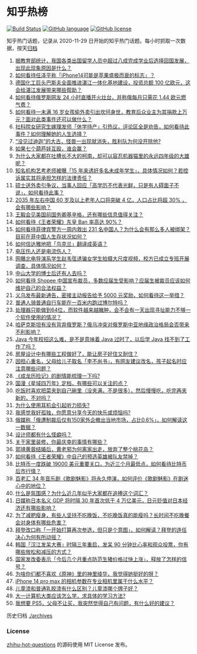 # 知乎热榜
[![Build Status](https://github.com/ToWeLong/zhihu-hot-questions/workflows/CI/badge.svg)](https://github.com/ToWeLong/zhihu-hot-questions/actions)
[![GitHub language](https://img.shields.io/badge/language-golang-orange.svg)](https://golang.org/)
[![GitHub license](https://img.shields.io/github/license/ToWeLong/zhihu-hot-questions)](https://github.com/ToWeLong/zhihu-hot-questions/blob/main/LICENSE)

知乎热门话题，记录从 2020-11-29 日开始的知乎热门话题。每小时抓取一次数据，按天[归档](./archives)

<!-- BEGIN -->

1. [据教育部统计，我国各类出国留学人员中超过八成完成学业后选择回国发展，出现此现象原因是什么？](https://www.zhihu.com/question/554443196)
1. [如何看待任泽平称「iPhone14可能是苹果盛极而衰的标志」？](https://www.zhihu.com/question/554460269)
1. [德国化工巨头巴斯夫全面推进湛江一体化基地建设，投资总额 100 亿欧元，这会给湛江发展带来哪些帮助？](https://www.zhihu.com/question/544376659)
1. [如何看待俄罗斯网友 24 小时直播开火灶台，并称俄每月只需花 1.44 欧元燃气费？](https://www.zhihu.com/question/554451079)
1. [如何看待一未满 16 岁女孩偷外卖引出坎坷身世，教育后众业主为其捐款上万元？面对此类事件还可以做什么？](https://www.zhihu.com/question/554232118)
1. [社科院女研究生嫁理发师「休学待产」引热议，评论区全是劝告，如何看待此事件？如何理解她的人生选择？](https://www.zhihu.com/question/554469030)
1. [“没见过迪迦”的大古，怪兽一出现就消失，胜利队为何没开除他?](https://www.zhihu.com/question/479370188)
1. [如果七个葫芦娃互殴，谁会赢？](https://www.zhihu.com/question/21212103)
1. [为什么大家都在吐槽长不大的柯南，却可以容忍机器猫里的永远四年级的大雄呢？](https://www.zhihu.com/question/34628099)
1. [知名机构艺考老师被曝「15 年来诱奸多名未成年学生」，具体情况如何？若控诉属实其将承担怎样的法律责任？](https://www.zhihu.com/question/554449935)
1. [硕士送外卖引争议，当事人回应「高学历不代表光鲜，只是有人碍面子不说」，如何看待此事？](https://www.zhihu.com/question/554365044)
1. [2035 年左右中国 60 岁及以上老年人口将突破 4 亿，人口占比将超 30% ，会有哪些影响？](https://www.zhihu.com/question/554456325)
1. [王毅会见美国前国务卿基辛格，还有哪些信息值得关注？](https://www.zhihu.com/question/554490742)
1. [如何看待《王者荣耀》东皇 Ban 率高达 90%？](https://www.zhihu.com/question/553334640)
1. [如何看待菲律宾警方一周内救出 231 名中国人？为什么会有那么多人被绑架？目前在菲中国人生存状况如何？](https://www.zhihu.com/question/554329044)
1. [如何信达雅地把「鸟克兰」翻译成英语？](https://www.zhihu.com/question/552219864)
1. [电压伤人还是电流伤人？](https://www.zhihu.com/question/545397388)
1. [网曝北电导演系学生赵韦弦诱骗女学生拍摄大尺度视频，校方已成立专班开展调查，具体情况如何？](https://www.zhihu.com/question/554438239)
1. [中山大学的博士后还有人去吗？](https://www.zhihu.com/question/323885458)
1. [如何看待 Shopee 中国宣布裁员，多数应届生受影响？应届生被裁员应该如何维护自己的合法权益？](https://www.zhihu.com/question/554420065)
1. [义乌发布最新通告，密接主动报告给予 5000 元奖励，如何看待这一举措？](https://www.zhihu.com/question/554481004)
1. [普通人骑普通自行车能在一百米内跑过博尔特吗？](https://www.zhihu.com/question/474573994)
1. [处理器只能做到64位，而软件越来越臃肿，会不会有一天出现寻址能力不够一个软件使用的情况？](https://www.zhihu.com/question/504238985)
1. [哈萨克斯坦有没有背弃俄罗斯？俄乌冲突对俄罗斯中亚地缘政治格局会否带来不利影响？](https://www.zhihu.com/question/554252755)
1. [Java 今年校招这么难，是不是意味着 Java 过时了，以后学 Java 找不到了工作了吗？](https://www.zhihu.com/question/554208704)
1. [房屋设计中有哪些工程做好了，能让房子好住又耐住？](https://www.zhihu.com/question/554321743)
1. [因担心重名，父母给儿子取名「李不尚书」，有网友建议改名，孩子起名时应注意哪些问题？](https://www.zhihu.com/question/554341309)
1. [《成龙历险记》的剧情能梳理一下吗?](https://www.zhihu.com/question/352524585)
1. [国漫《星域四万年》定档，有哪些可以关注的点？](https://www.zhihu.com/question/554559105)
1. [吃饭时喜欢把菜夹到自己碗里（没夹满，不是很多），然后慢慢吃，吃完再夹新的，不对吗？](https://www.zhihu.com/question/497123494)
1. [为什么使用耳机会引起听力损失?](https://www.zhihu.com/question/551274661)
1. [我感觉我好孤独，你愿意分享今天的快乐或烦恼吗?](https://www.zhihu.com/question/554418575)
1. [俄媒称「俄遭制裁后仅有150家外企撤出当地市场，占比0.6%」，如何解读这一数据？](https://www.zhihu.com/question/554348630)
1. [设计师都有什么怪癖吗？](https://www.zhihu.com/question/550532137)
1. [关于家里装修，你最庆幸的事情有哪些？](https://www.zhihu.com/question/41634386)
1. [郭靖黄蓉结婚后，黄老邪为何离家出走，放弃了整个桃花岛？](https://www.zhihu.com/question/536798107)
1. [如何看待《王者荣耀》中自己的预选英雄被队友禁掉？](https://www.zhihu.com/question/381383412)
1. [比特币一度跌破 19000 美元重要关口，为近三个月最低点，如何看待比特币后市行情？](https://www.zhihu.com/question/554436137)
1. [百老汇 34 年音乐剧《歌剧魅影》将永久停演，如何评价《歌剧魅影》在剧迷心中的地位？](https://www.zhihu.com/question/554026162)
1. [什么是氛围感？为什么近几年似乎大家都在追捧这个词汇？](https://www.zhihu.com/question/551177252)
1. [日媒称日本名义 GDP 将时隔 30 年首次低于 4 万亿美元，日元贬值对日本经济还有哪些影响？](https://www.zhihu.com/question/554436145)
1. [为了减肥瘦身，有些人坚持不吃晚饭，不吃晚饭真的能瘦吗？长时间不吃晚餐会对身体有哪些危害？](https://www.zhihu.com/question/554330882)
1. [拜登改口称「一开始打算再次参选，但只是个意图」，如何解读？拜登的连任决心为何有所动摇？](https://www.zhihu.com/question/554471667)
1. [韩国「汉江发呆大赛」时隔三年重启，发呆 90 分钟比心率和观众投票，你有哪些放松和减压的方式？](https://www.zhihu.com/question/554346280)
1. [国家发改委表示「今后几个月重点防范生猪价格过快上涨」，释放了怎样的信号？](https://www.zhihu.com/question/554333715)
1. [为啥你们都不喜欢《原神》里的神里绫华，我觉得她挺好的呀？](https://www.zhihu.com/question/553408970)
1. [iPhone 14 pro max 的相机参数在专业相机里属于什么水平？](https://www.zhihu.com/question/554297426)
1. [儿童漆和普通乳胶漆有什么区别？儿童漆哪个牌子好？](https://www.zhihu.com/question/551447778)
1. [大一计算机大类应该怎么学，求具体的学习方法?](https://www.zhihu.com/question/553507880)
1. [我想要 PS5，父母不让买，我突然觉得自己有问题，有什么好的建议？](https://www.zhihu.com/question/554223263)

<!-- END -->

历史归档 [./archives](./archives)


### License
[zhihu-hot-questions](https://github.com/towelong/zhihu-hot-questions) 的源码使用 MIT License 发布。